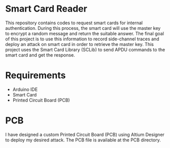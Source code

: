 
# Smart Card Reader
This repository contains codes to request smart cards for internal authentication. During this process, the smart card will use the master key to encrypt a random message and return the suitable answer. The final goal of this project is to use this information to record side-channel traces and deploy an attack on smart card in order to retrieve the master key.
This project uses the Smart Card Library (SCLib) to send APDU commands to the smart card and get the response.

# Requirements
- Arduino IDE
- Smart Card
- Printed Circuit Board (PCB)

# PCB
I have designed a custom Printed Circuit Board (PCB) using Altium Designer to deploy my desired attack. The PCB file is available at the PCB directory.